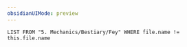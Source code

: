 ```yaml
---
obsidianUIMode: preview
---
```

```dataview
LIST FROM "5. Mechanics/Bestiary/Fey" WHERE file.name != this.file.name
```
